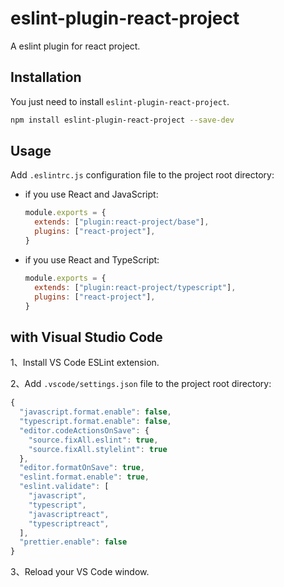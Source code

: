 # eslint-plugin-react-project

A eslint plugin for react project.

## Installation

You just need to install `eslint-plugin-react-project`.

```sh
npm install eslint-plugin-react-project --save-dev
```

## Usage

Add `.eslintrc.js` configuration file to the project root directory:

- if you use React and JavaScript:

  ```js
  module.exports = {
    extends: ["plugin:react-project/base"],
    plugins: ["react-project"],
  }
  ```

- if you use React and TypeScript:

  ```js
  module.exports = {
    extends: ["plugin:react-project/typescript"],
    plugins: ["react-project"],
  }
  ```

## with Visual Studio Code

1、Install VS Code ESLint extension.

2、Add `.vscode/settings.json` file to the project root directory:

```js
{
  "javascript.format.enable": false,
  "typescript.format.enable": false,
  "editor.codeActionsOnSave": {
    "source.fixAll.eslint": true,
    "source.fixAll.stylelint": true
  },
  "editor.formatOnSave": true,
  "eslint.format.enable": true,
  "eslint.validate": [
    "javascript",
    "typescript",
    "javascriptreact",
    "typescriptreact",
  ],
  "prettier.enable": false
}
```

3、Reload your VS Code window.
